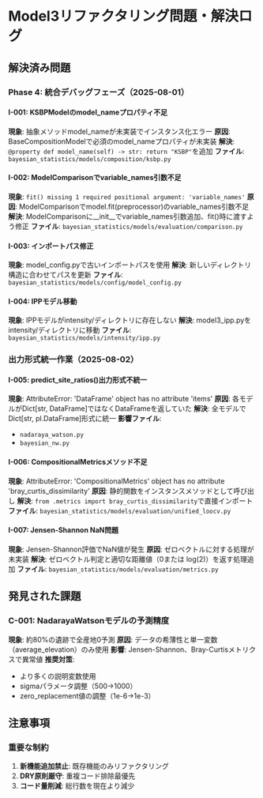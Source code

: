 # Model3リファクタリング問題・解決ログ

## 解決済み問題

### Phase 4: 統合デバッグフェーズ（2025-08-01）

#### I-001: KSBPModelのmodel_nameプロパティ不足
**現象**: 抽象メソッドmodel_nameが未実装でインスタンス化エラー
**原因**: BaseCompositionModelで必須のmodel_nameプロパティが未実装
**解決**: `@property def model_name(self) -> str: return "KSBP"`を追加
**ファイル**: `bayesian_statistics/models/composition/ksbp.py`

#### I-002: ModelComparisonでvariable_names引数不足
**現象**: `fit() missing 1 required positional argument: 'variable_names'`
**原因**: ModelComparisonでmodel.fit(preprocessor)のvariable_names引数不足
**解決**: ModelComparisonに__init__でvariable_names引数追加、fit()時に渡すよう修正
**ファイル**: `bayesian_statistics/models/evaluation/comparison.py`

#### I-003: インポートパス修正
**現象**: model_config.pyで古いインポートパスを使用
**解決**: 新しいディレクトリ構造に合わせてパスを更新
**ファイル**: `bayesian_statistics/models/config/model_config.py`

#### I-004: IPPモデル移動
**現象**: IPPモデルがintensity/ディレクトリに存在しない
**解決**: model3_ipp.pyをintensity/ディレクトリに移動
**ファイル**: `bayesian_statistics/models/intensity/ipp.py`

### 出力形式統一作業（2025-08-02）

#### I-005: predict_site_ratios()出力形式不統一
**現象**: AttributeError: 'DataFrame' object has no attribute 'items'
**原因**: 各モデルがDict[str, DataFrame]ではなくDataFrameを返していた
**解決**: 全モデルでDict[str, pl.DataFrame]形式に統一
**影響ファイル**:
- `nadaraya_watson.py`
- `bayesian_nw.py`

#### I-006: CompositionalMetricsメソッド不足
**現象**: AttributeError: 'CompositionalMetrics' object has no attribute 'bray_curtis_dissimilarity'
**原因**: 静的関数をインスタンスメソッドとして呼び出し
**解決**: `from .metrics import bray_curtis_dissimilarity`で直接インポート
**ファイル**: `bayesian_statistics/models/evaluation/unified_loocv.py`

#### I-007: Jensen-Shannon NaN問題
**現象**: Jensen-Shannon評価でNaN値が発生
**原因**: ゼロベクトルに対する処理が未実装
**解決**: ゼロベクトル判定と適切な距離値（0または log(2)）を返す処理追加
**ファイル**: `bayesian_statistics/models/evaluation/metrics.py`

## 発見された課題

### C-001: NadarayaWatsonモデルの予測精度
**現象**: 約80%の遺跡で全産地0予測
**原因**: データの希薄性と単一変数（average_elevation）のみ使用
**影響**: Jensen-Shannon、Bray-Curtisメトリクスで異常値
**推奨対策**:
- より多くの説明変数使用
- sigmaパラメータ調整（500→1000）
- zero_replacement値の調整（1e-6→1e-3）

## 注意事項

### 重要な制約
1. **新機能追加禁止**: 既存機能のみリファクタリング
2. **DRY原則厳守**: 重複コード排除最優先
3. **コード量削減**: 総行数を現在より減少
